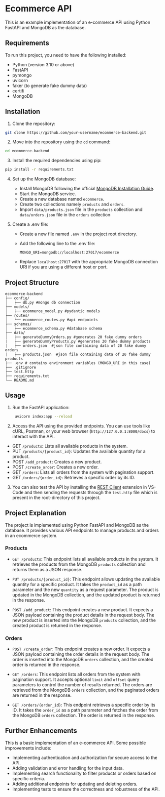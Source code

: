 # Ecommerce API

This is an example implementation of an e-commerce API using Python FastAPI and MongoDB as the database.

## Requirements

To run this project, you need to have the following installed:

- Python (version 3.10 or above)
- FastAPI
- pymongo
- uvicorn
- faker (to generate fake dummy data)
- certifi
- MongoDB

## Installation

1. Clone the repository:

```bash
git clone https://github.com/your-username/ecommerce-backend.git
```

2. Move into the repository using the `cd` command:
```bash
cd ecommerce-backend
```

3. Install the required dependencies using pip:

```bash
pip install -r requirements.txt
```

4. Set up the MongoDB database:

   - Install MongoDB following the official [MongoDB Installation Guide](https://docs.mongodb.com/manual/installation/).
   - Start the MongoDB service.
   - Create a new database named `ecommerce`.
   - Create two collections namely `products` and `orders`.
   - Import `data/products.json` file in the `products` collection and `data/orders.json` file in the `orders` collection

5. Create a .env file:

   - Create a new file named `.env` in the project root directory.
   - Add the following line to the .env file:

     ```
     MONGO_URI=mongodb://localhost:27017/ecommerce
     ```

   - Replace `localhost:27017` with the appropriate MongoDB connection URI if you are using a different host or port.

## Project Structure

```
ecommerce-backend
├── config/
│   ├── db.py #mongo db connection
├── models/
│   ├── ecommerce_model.py #pydantic models
├── routes/
│   └── ecommerce_routes.py #api endpoints 
├── schemas/
│   ├── ecommerce_schema.py #database schema
├── data/
│   ├── generateDummyOrders.py #generates 20 fake dummy orders
|   ├── generateDummyProducts.py #generates 20 fake dummy products
|   ├── orders.json  #json file containing data of 20 fake dummy orders
|   ├── products.json  #json file containing data of 20 fake dummy products
├── .env # contains environment variables (MONGO_URI in this case)
├── .gitignore
├── test.http
├── requirements.txt
└── README.md
```

## Usage

1. Run the FastAPI application:

     ```bash
      uvicorn index:app --reload
     ```

2. Access the API using the provided endpoints. You can use tools like cURL, Postman, or your web browser (`http://127.0.0.1:8000/docs`) to interact with the API.
   
- GET `/products`: Lists all available products in the system.
- PUT `/products/{product_id}`: Updates the available quantity for a product.
- POST `/add_product`: Creates a new product.
- POST `/create_order`: Creates a new order.
- GET `/orders`: Lists all orders from the system with pagination support.
- GET `/orders/{order_id}`: Retrieves a specific order by its ID.

3. You can also test the API by installing the [REST Client](https://marketplace.visualstudio.com/items?itemName=humao.rest-client) extension in VS-Code and then sending the requests through the `test.http` file which is present in the root-directory of this project.

## Project Explanation

The project is implemented using Python FastAPI and MongoDB as the database. It provides various API endpoints to manage products and orders in an ecommerce system.

### Products

- `GET /products`: This endpoint lists all available products in the system. It retrieves the products from the MongoDB `products` collection and returns them as a JSON response.

- `PUT /products/{product_id}`: This endpoint allows updating the available quantity for a specific product. It takes the `product_id` as a path parameter and the new `quantity` as a request parameter. The product is updated in the MongoDB collection, and the updated product is returned in the response.

- `POST /add_product`: This endpoint creates a new product. It expects a JSON payload containing the product details in the request body. The new product is inserted into the MongoDB `products` collection, and the created product is returned in the response.

### Orders

- `POST /create_order`: This endpoint creates a new order. It expects a JSON payload containing the order details in the request body. The order is inserted into the MongoDB `orders` collection, and the created order is returned in the response.

- `GET /orders`: This endpoint lists all orders from the system with pagination support. It accepts optional `limit` and `offset` query parameters to control the number of results returned. The orders are retrieved from the MongoDB `orders` collection, and the paginated orders are returned in the response.

- `GET /orders/{order_id}`: This endpoint retrieves a specific order by its ID. It takes the `order_id` as a path parameter and fetches the order from the MongoDB `orders` collection. The order is returned in the response.

## Further Enhancements

This is a basic implementation of an e-commerce API. Some possible improvements include:

- Implementing authentication and authorization for secure access to the API.
- Adding validation and error handling for the input data.
- Implementing search functionality to filter products or orders based on specific criteria.
- Adding additional endpoints for updating and deleting orders.
- Implementing tests to ensure the correctness and robustness of the API.
